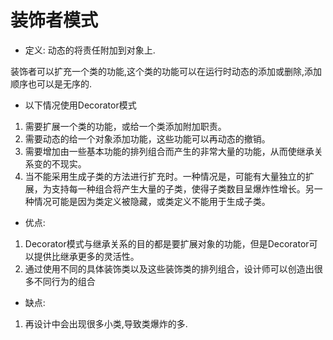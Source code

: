 # 装饰者模式

* 定义: 动态的将责任附加到对象上.

装饰者可以扩充一个类的功能,这个类的功能可以在运行时动态的添加或删除,添加顺序也可以是无序的.

* 以下情况使用Decorator模式
1. 需要扩展一个类的功能，或给一个类添加附加职责。
2. 需要动态的给一个对象添加功能，这些功能可以再动态的撤销。
3. 需要增加由一些基本功能的排列组合而产生的非常大量的功能，从而使继承关系变的不现实。
4. 当不能采用生成子类的方法进行扩充时。一种情况是，可能有大量独立的扩展，为支持每一种组合将产生大量的子类，使得子类数目呈爆炸性增长。另一种情况可能是因为类定义被隐藏，或类定义不能用于生成子类。

* 优点:
1. Decorator模式与继承关系的目的都是要扩展对象的功能，但是Decorator可以提供比继承更多的灵活性。
2. 通过使用不同的具体装饰类以及这些装饰类的排列组合，设计师可以创造出很多不同行为的组合


* 缺点: 
1. 再设计中会出现很多小类,导致类爆炸的多.
